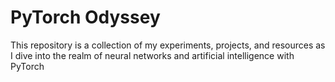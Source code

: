# PyTorch Odyssey
This repository is a collection of my experiments, projects, and resources as I dive into the realm of neural networks and artificial intelligence with PyTorch
 
